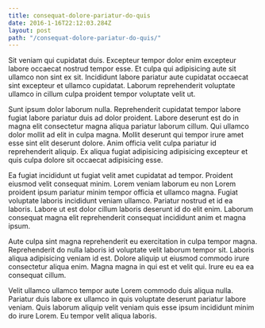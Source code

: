 ```yaml
---
title: consequat-dolore-pariatur-do-quis
date: 2016-1-16T22:12:03.284Z
layout: post
path: "/consequat-dolore-pariatur-do-quis/"
---
```


Sit veniam qui cupidatat duis. Excepteur tempor dolor enim excepteur labore occaecat nostrud tempor esse. Et culpa qui adipisicing aute sit ullamco non sint ex sit. Incididunt labore pariatur aute cupidatat occaecat sint excepteur et ullamco cupidatat. Laborum reprehenderit voluptate ullamco in cillum culpa proident tempor voluptate velit ut.

Sunt ipsum dolor laborum nulla. Reprehenderit cupidatat tempor labore fugiat labore pariatur duis ad dolor proident. Labore deserunt est do in magna elit consectetur magna aliqua pariatur laborum cillum. Qui ullamco dolor mollit ad elit in culpa magna. Mollit deserunt qui tempor irure amet esse sint elit deserunt dolore. Anim officia velit culpa pariatur id reprehenderit aliquip. Ex aliqua fugiat adipisicing adipisicing excepteur et quis culpa dolore sit occaecat adipisicing esse.

Ea fugiat incididunt ut fugiat velit amet cupidatat ad tempor. Proident eiusmod velit consequat minim. Lorem veniam laborum eu non Lorem proident ipsum pariatur minim tempor officia et ullamco magna. Fugiat voluptate laboris incididunt veniam ullamco. Pariatur nostrud et id ea laboris. Labore ut est dolor cillum laboris deserunt id do elit enim. Laborum consequat magna elit reprehenderit consequat incididunt anim et magna ipsum.

Aute culpa sint magna reprehenderit eu exercitation in culpa tempor magna. Reprehenderit do nulla laboris id voluptate velit laborum tempor sit. Laboris aliqua adipisicing veniam id est. Dolore aliquip ut eiusmod commodo irure consectetur aliqua enim. Magna magna in qui est et velit qui. Irure eu ea ea consequat cillum.

Velit ullamco ullamco tempor aute Lorem commodo duis aliqua nulla. Pariatur duis labore ex ullamco in quis voluptate deserunt pariatur labore veniam. Quis laborum aliquip velit veniam quis esse ipsum incididunt minim do irure Lorem. Eu tempor velit aliqua laboris.